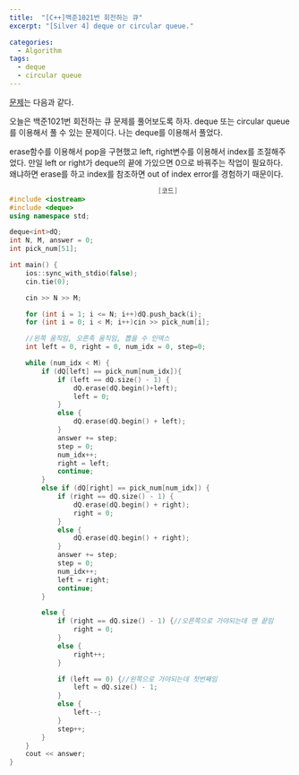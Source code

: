 ```yaml
---
title:  "[C++]백준1021번 회전하는 큐"
excerpt: "[Silver 4] deque or circular queue."

categories:
  - Algorithm
tags:
  - deque
  - circular queue
---
```

[문제](https://www.acmicpc.net/problem/1021)는 다음과 같다.

오늘은 백준1021번 회전하는 큐 문제를 풀어보도록 하자. deque 또는 circular queue를 이용해서 풀 수 있는 문제이다. 나는 deque를 이용해서 풀었다. 

erase함수를 이용해서 pop을 구현했고 left, right변수를 이용해서 index를 조절해주었다. 만일 left or right가 deque의 끝에 가있으면 0으로 바꿔주는 작업이 필요하다. 왜냐하면 erase를 하고 index를 참조하면 out of index error를 경험하기 때문이다. 

```c++
                                     [코드]
#include <iostream>
#include <deque>
using namespace std;

deque<int>dQ;
int N, M, answer = 0;
int pick_num[51];

int main() {
	ios::sync_with_stdio(false);
	cin.tie(0);

	cin >> N >> M;

	for (int i = 1; i <= N; i++)dQ.push_back(i);
	for (int i = 0; i < M; i++)cin >> pick_num[i];

	//왼쪽 움직임, 오른족 움직임, 뽑을 수 인덱스
	int left = 0, right = 0, num_idx = 0, step=0;

	while (num_idx < M) {
		if (dQ[left] == pick_num[num_idx]){
			if (left == dQ.size() - 1) {
				dQ.erase(dQ.begin()+left);
				left = 0;
			}
			else {
				dQ.erase(dQ.begin() + left);
			}
			answer += step;
			step = 0;
			num_idx++;
			right = left;
			continue;
		}
		else if (dQ[right] == pick_num[num_idx]) {
			if (right == dQ.size() - 1) {
				dQ.erase(dQ.begin() + right);
				right = 0;
			}
			else {
				dQ.erase(dQ.begin() + right);
			}
			answer += step;
			step = 0;
			num_idx++;
			left = right;
			continue;
		}

		else {
			if (right == dQ.size() - 1) {//오른쪽으로 가야되는데 맨 끝임
				right = 0;
			}
			else {
				right++;
			}

			if (left == 0) {//왼쪽으로 가야되는데 첫번째임
				left = dQ.size() - 1;
			}
			else {
				left--;
			}
			step++;
		}
	}
	cout << answer;
}
```
